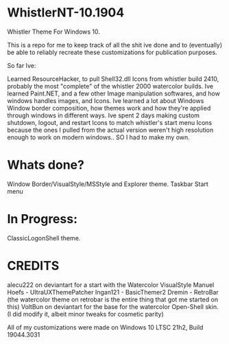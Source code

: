 # WhistlerNT-10.1904
Whistler Theme For Windows 10.

This is a repo for me to keep track of all the shit ive done and to (eventually) be able to reliably recreate these customizations for publication purposes.

So far Ive:

Learned ResourceHacker, to pull Shell32.dll Icons from whistler build 2410, probably the most "complete" of the whistler 2000 watercolor builds.
Ive learned Paint.NET, and a few other Image manipulation softwares, and how windows handles images, and Icons.
Ive learned a lot about Windows Window border composition, how themes work and how they're applied through windows in different ways.
Ive spent 2 days making custom shutdown, logout, and restart Icons to match whistler's start menu Icons because the ones I pulled from the actual version weren't high resolution enough to work on modern windows.. SO I had to make my own. 

# Whats done?
Window Border/VisualStyle/MSStyle and Explorer theme.
Taskbar
Start menu

# In Progress:
ClassicLogonShell theme.




CREDITS
==================================================

alecu222 on deviantart for a start with the Watercolor VisualStyle
Manuel Hoefs - UltraUXThemePatcher
Ingan121 - BasicThemer2
Dremin - RetroBar (the watercolor theme on retrobar is the entire thing that got me started on this)
VoltBun on deviantart for the base for the watercolor Open-Shell skin. (I did modify it, albeit minor tweaks for cosmetic parity)

All of my customizations were made on Windows 10 LTSC 21h2, Build 19044.3031
